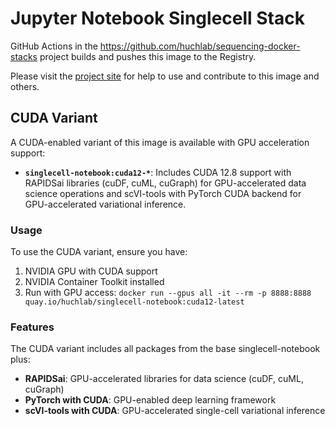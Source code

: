 # Jupyter Notebook Singlecell Stack

GitHub Actions in the <https://github.com/huchlab/sequencing-docker-stacks> project builds and pushes this image to the Registry.

Please visit the [project site](https://github.com/huchlab/sequencing-docker-stacks) for help to use and contribute to this image and others.

## CUDA Variant

A CUDA-enabled variant of this image is available with GPU acceleration support:

- **`singlecell-notebook:cuda12-*`**: Includes CUDA 12.8 support with RAPIDSai libraries (cuDF, cuML, cuGraph) for GPU-accelerated data science operations and scVI-tools with PyTorch CUDA backend for GPU-accelerated variational inference.

### Usage

To use the CUDA variant, ensure you have:
1. NVIDIA GPU with CUDA support
2. NVIDIA Container Toolkit installed
3. Run with GPU access: `docker run --gpus all -it --rm -p 8888:8888 quay.io/huchlab/singlecell-notebook:cuda12-latest`

### Features

The CUDA variant includes all packages from the base singlecell-notebook plus:
- **RAPIDSai**: GPU-accelerated libraries for data science (cuDF, cuML, cuGraph)
- **PyTorch with CUDA**: GPU-enabled deep learning framework
- **scVI-tools with CUDA**: GPU-accelerated single-cell variational inference

